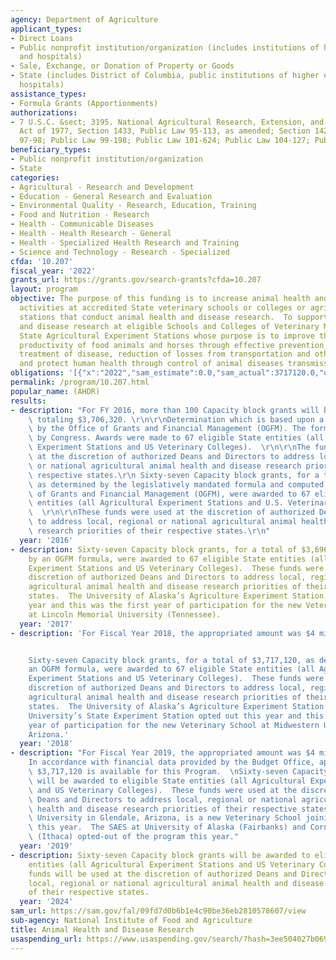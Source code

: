 ```yaml
---
agency: Department of Agriculture
applicant_types:
- Direct Loans
- Public nonprofit institution/organization (includes institutions of higher education
  and hospitals)
- Sale, Exchange, or Donation of Property or Goods
- State (includes District of Columbia, public institutions of higher education and
  hospitals)
assistance_types:
- Formula Grants (Apportionments)
authorizations:
- 7 U.S.C. &sect; 3195. National Agricultural Research, Extension, and Teaching Policy
  Act of 1977, Section 1433, Public Law 95-113, as amended; Section 1429, Public Law
  97-98; Public Law 99-198; Public Law 101-624; Public Law 104-127; Public Law 105-185.
beneficiary_types:
- Public nonprofit institution/organization
- State
categories:
- Agricultural - Research and Development
- Education - General Research and Evaluation
- Environmental Quality - Research, Education, Training
- Food and Nutrition - Research
- Health - Communicable Diseases
- Health - Health Research - General
- Health - Specialized Health Research and Training
- Science and Technology - Research - Specialized
cfda: '10.207'
fiscal_year: '2022'
grants_url: https://grants.gov/search-grants?cfda=10.207
layout: program
objective: The purpose of this funding is to increase animal health and disease research
  activities at accredited State veterinary schools or colleges or agricultural experiment
  stations that conduct animal health and disease research.  To support animal health
  and disease research at eligible Schools and Colleges of Veterinary Medicine, and
  State Agricultural Experiment Stations whose purpose is to improve the health and
  productivity of food animals and horses through effective prevention, control or
  treatment of disease, reduction of losses from transportation and other hazards,
  and protect human health through control of animal diseases transmissible to people.
obligations: '[{"x":"2022","sam_estimate":0.0,"sam_actual":3717120.0,"usa_spending_actual":3672843.94},{"x":"2023","sam_estimate":3717120.0,"sam_actual":0.0,"usa_spending_actual":3651850.66},{"x":"2024","sam_estimate":3665820.0,"sam_actual":0.0,"usa_spending_actual":3668039.87}]'
permalink: /program/10.207.html
popular_name: (AHDR)
results:
- description: "For FY 2016, more than 100 Capacity block grants will be awarded,\
    \ totaling $3,706,320. \r\n\r\nDetermination which is based upon a formula compiled\
    \ by the Office of Grants and Financial Management (OGFM). The formula is authorized\
    \ by Congress. Awards were made to 67 eligible State entities (all Agricultural\
    \ Experiment Stations and US Veterinary Colleges).  \r\n\r\nThe funds were used\
    \ at the discretion of authorized Deans and Directors to address local, regional\
    \ or national agricultural animal health and disease research priorities of their\
    \ respective states.\r\n Sixty-seven Capacity block grants, for a total of $3,706,320,\
    \ as determined by the legislatively mandated formula and computed by the Office\
    \ of Grants and Financial Management (OGFM), were awarded to 67 eligible State\
    \ entities (all Agricultural Experiment Stations and U.S. Veterinary Colleges).\
    \  \r\n\r\nThese funds were used at the discretion of authorized Deans and Directors\
    \ to address local, regional or national agricultural animal health and disease\
    \ research priorities of their respective states.\r\n"
  year: '2016'
- description: Sixty-seven Capacity block grants, for a total of $3,696,260, as determined
    by an OGFM formula, were awarded to 67 eligible State entities (all Agricultural
    Experiment Stations and US Veterinary Colleges).  These funds were used at the
    discretion of authorized Deans and Directors to address local, regional or national
    agricultural animal health and disease research priorities of their respective
    states.  The University of Alaska’s Agriculture Experiment Station opted out this
    year and this was the first year of participation for the new Veterinary School
    at Lincoln Memorial University (Tennessee).
  year: '2017'
- description: 'For Fiscal Year 2018, the appropriated amount was $4 million.


    Sixty-seven Capacity block grants, for a total of $3,717,120, as determined by
    an OGFM formula, were awarded to 67 eligible State entities (all Agricultural
    Experiment Stations and US Veterinary Colleges).  These funds were used at the
    discretion of authorized Deans and Directors to address local, regional or national
    agricultural animal health and disease research priorities of their respective
    states.  The University of Alaska’s Agriculture Experiment Station and Cornell
    University’s State Experiment Station opted out this year and this was the first
    year of participation for the new Veterinary School at Midwestern University in
    Arizona.'
  year: '2018'
- description: "For Fiscal Year 2019, the appropriated amount was $4 million.\n\n\
    In accordance with financial data provided by the Budget Office, approximately\
    \ $3,717,120 is available for this Program.  \nSixty-seven Capacity block grants\
    \ will be awarded to eligible State entities (all Agricultural Experiment Stations\
    \ and US Veterinary Colleges).  These funds were used at the discretion of authorized\
    \ Deans and Directors to address local, regional or national agricultural animal\
    \ health and disease research priorities of their respective states. Midwestern\
    \ University in Glendale, Arizona, is a new Veterinary School joining the group\
    \ this year.  The SAES at University of Alaska (Fairbanks) and Cornell University\
    \ (Ithaca) opted-out of the program this year."
  year: '2019'
- description: Sixty-seven Capacity block grants will be awarded to eligible State
    entities (all Agricultural Experiment Stations and US Veterinary Colleges).  These
    funds will be used at the discretion of authorized Deans and Directors to address
    local, regional or national agricultural animal health and disease research priorities
    of their respective states.
  year: '2024'
sam_url: https://sam.gov/fal/09fd7d0b6b1e4c90be36eb2810578607/view
sub-agency: National Institute of Food and Agriculture
title: Animal Health and Disease Research
usaspending_url: https://www.usaspending.gov/search/?hash=3ee504027b069775dd2d0a1d37c1aebc
---
```

